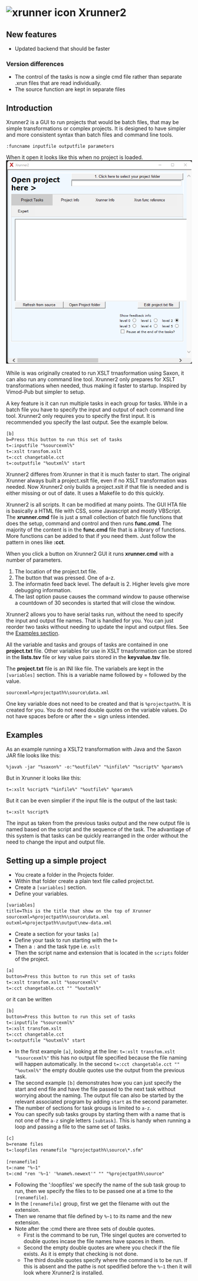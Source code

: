 # ![xrunner icon](setup/x2.ico) Xrunner2

## New features
- Updated backend that should be faster

### Version differences
- The control of the tasks is now a single cmd file rather than separate .xrun files that are read individually.
- The source function are kept in separate files

## Introduction

Xrunner2 is a GUI to run projects that would be batch files, that may be simple transformations or complex projects. It is designed to have simpler and more consistent syntax than batch files and command line tools. 
```
:funcname inputfile outputfile parameters
```
When it open it looks like this when no project is loaded.
![Open Xrunner.hta](docs/xrunner2-open.png)

While is was originally created to run XSLT trnasformation using Saxon, it can also run any command line tool. Xrunner2 only prepares for XSLT transformations when needed, thus making it faster to startup. Inspired by Vimod-Pub but simpler to setup. 

A key feature is it can run multiple tasks in each group for tasks. While in a batch file you have to specify the input and output of each command line tool. Xrunner2 only requires you to specify the first input. It is recommended you specify the last output. See the example below.

``` 
[b]
b=Press this button to run this set of tasks
t=:inputfile "%sourcexml%"
t=:xslt transfom.xslt
t=:cct changetable.cct
t=:outputfile "%outxml%" start
```

Xrunner2 differes from Xrunner in that it is much faster to start. The original Xrunner always built a project.xslt file, even if no XSLT transformation was needed. Now Xrunner2 only builds a project.xslt if that file is needed and is either missing or out of date. It uses a Makefile to do this quickly.

Xrunner2 is all scripts. It can be modified at many points. The GUI HTA file is basically a HTML file with CSS, some Javascript and mostly VBScript. The **xrunner.cmd** file is just a small collection of batch file functions that does the setup, command and control and then runs **func.cmd**. The majority of the content is in the **func.cmd** file that is a library of functions. More functions can be added to that if you need them. Just follow the pattern in ones like **:cct**.


When you click a button on Xrunner2 GUI it runs **xrunner.cmd** with a number of parameters. 
1. The location of the project.txt file.
2. The button that was pressed. One of a-z.
3. The informatin feed back level. The default is 2. Higher levels give more debugging information.
4. The last option pause causes the command window to pause otherwise a countdown of 30 secondes is started that will close the window.

Xrunner2 allows you to have serial tasks run, without the need to specify the input and output file names. That is handled for you. You can just reorder two tasks without needing to update the input and output files. See the [Examples section](#Examples).

All the variable and tasks and groups of tasks are contained in one **project.txt** file. Other variables for use in XSLT trnasformation can be stored in the **lists.tsv** file or key value pairs stored in the **keyvalue.tsv** file.

The **project.txt** file is an INI like file. The variabels are kept in the `[variables]` section. This is a variable name followed by = followed by the value.
```
sourcexml=%projectpath%\source\data.xml
```

One key variable does not need to be created and that is `%projectpath%`. It is created for you. You do not need double quotes on the variable values. Do not have spaces before or after the = sign unless intended.


## Examples

As an example running a XSLT2 transformation with Java and the Saxon JAR file looks like this:

```
%java% -jar "%saxon%" -o:"%outfile%" "%infile%" "%script%" %params%
```

But in Xrunner it looks like this:

```
t=:xslt %script% "%infile%" "%outfile%" %params%
```

But it can be even simplier if the input file is the output of the last task:

```
t=:xslt %script%
```

The input as taken from the previous tasks output and the new output file is named based on the script and the sequence of the task. The advantiage of this system is that tasks can be quickly rearranged in the order without the need to change the input and output file.

## Setting up a simple project

* You create a folder in the Projects folder. 
* Within that folder create a plain text file called project.txt.
* Create a `[variables]` section.
* Define your variables.

``` 
[variables]
title=This is the title that show on the top of Xrunner
sourcexml=%projectpath%\source\data.xml
outxml=%projectpath%\output\new-data.xml
```
* Create a section for your tasks `[a]`
* Define your task to run starting with the t=
* Then a `:` and the task type i.e. `xslt` 
* Then the script name and extension that is located in the `scripts` folder of the project.

``` 
[a]
button=Press this button to run this set of tasks
t=:xslt transfom.xslt "%sourcexml%"
t=:cct changetable.cct "" "%outxml%"
```

or it can be written

``` 
[b]
button=Press this button to run this set of tasks
t=:inputfile "%sourcexml%"
t=:xslt transfom.xslt
t=:cct changetable.cct
t=:outputfile "%outxml%" start
```

* In the first example `[a]`, looking at the line: `t=:xslt transfom.xslt "%sourcexml%"` this has no output file specified because the file naming will happen automatically. In the second `t=:cct changetable.cct "" "%outxml%"` the empty double quotes use the output from the previous task.
* The second example `[b]` demonstrates how you can just specify the start and end file and have the file passed to the next task without worrying about the naming. The output file can also be started by the relevant associated program by adding `start` as the second parameter.
* The number of sections for task groups is limited to `a-z`.
* You can specify sub tasks groups by starting them with a name that is not one of the `a-z` single letters `[subtask]`. This is handy when running a loop and passing a file to the same set of tasks.
```
[c]
b=rename files
t=:loopfiles renamefile "%projectpath%\source\*.sfm"

[renamefile]
t=:name "%~1"
t=:cmd "ren '%~1' '%name%.newext'" "" "%projectpath%\source"
```
- Following the ':loopfiles' we specify the name of the sub task group to run, then we specify the files to to be passed one at a time to the `[renamefile]`.
- In the `[renamefile]` group, first we get the filename with out the extension.
- Then we rename that file defined by `%~1` to its name and the new extension.
- Note after the :cmd there are three sets of double quotes.
  - First is the command to be run, THe singel quotes are converted to double quotes incase the file names have spaces in them.
  - Second the empty double quotes are where you check if the file exists. As it is empty that checking is not done.
  - The third double quotes specify where the command is to be run. If this is absent and the pathe is not spedified before the `%~1` then it will look where Xrunner2 is installed.
